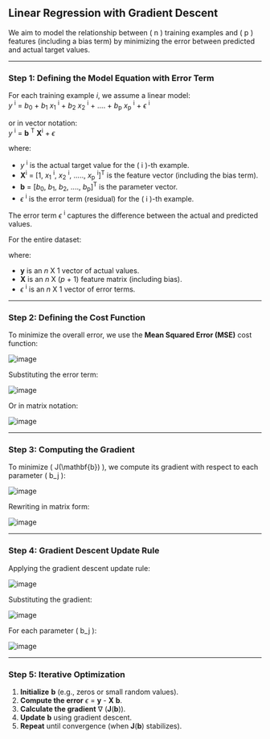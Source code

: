 ## **Linear Regression with Gradient Descent**

We aim to model the relationship between \( n \) training examples and \( p \) features (including a bias term) by minimizing the error between predicted and actual target values.

---

### **Step 1: Defining the Model Equation with Error Term**
For each training example *i*, we assume a linear model:  
*y* <sup>i</sup> = *b*<sub>0</sub> + *b*<sub>1</sub> *x*<sub>1</sub> <sup>i</sup> + *b*<sub>2</sub> *x*<sub>2</sub> <sup>i</sup> + .... + *b*<sub>p</sub> *x*<sub>p</sub> <sup>i</sup> + $\epsilon$ <sup>i</sup>

or in vector notation:  
*y* <sup>i</sup> = **b** <sup>T</sup> **X**<sup>i</sup> + $\epsilon$


where:
- *y* <sup>i</sup> is the actual target value for the \( i \)-th example.
- **X**<sup>i</sup> = [1, *x*<sub>1</sub> <sup>i</sup>, *x*<sub>2</sub> <sup>i</sup>, ....., *x*<sub>p</sub> <sup>i</sup>]<sup>T</sup> is the feature vector (including the bias term).
- **b** = [*b*<sub>0</sub>, *b*<sub>1</sub>, *b*<sub>2</sub>, ...., *b*<sub>p</sub>]<sup>T</sup> is the parameter vector.
- $\epsilon$ <sup>i</sup> is the error term (residual) for the \( i \)-th example.

The error term $\epsilon$ <sup>i</sup> captures the difference between the actual and predicted values.


For the entire dataset:

where:
- **y** is an *n* X 1 vector of actual values.
- **X** is an *n* X (*p* + 1) feature matrix (including bias).
- $\epsilon$ <sup>i</sup> is an *n* X 1 vector of error terms.
---

### **Step 2: Defining the Cost Function**
To minimize the overall error, we use the **Mean Squared Error (MSE)** cost function:

![image](https://github.com/user-attachments/assets/f17fa658-3adb-4970-b5f6-ba15ec8bdb5d)



Substituting the error term:

![image](https://github.com/user-attachments/assets/415cc651-1ba6-4b2a-9366-c61e44aeeea4)


Or in matrix notation:

![image](https://github.com/user-attachments/assets/3740757d-09e6-4715-a461-6af10e97d019)


---

### **Step 3: Computing the Gradient**
To minimize \( J(\mathbf{b}) \), we compute its gradient with respect to each parameter \( b_j \):

![image](https://github.com/user-attachments/assets/86286412-cb30-40c1-b170-cb6b561a5ed0)


Rewriting in matrix form:

![image](https://github.com/user-attachments/assets/ed210b50-7d4f-45bb-8346-e2594c39b8f1)


---

### **Step 4: Gradient Descent Update Rule**
Applying the gradient descent update rule:

![image](https://github.com/user-attachments/assets/5bb33976-07a9-4ba6-afd5-cbcf7eb1481e)


Substituting the gradient:

![image](https://github.com/user-attachments/assets/fc14d229-b894-4d08-98f5-6351f8304d13)


For each parameter \( b_j \):

![image](https://github.com/user-attachments/assets/6b159958-3a98-4d57-b349-de23e483aa91)

---

### **Step 5: Iterative Optimization**
1. **Initialize** **b** (e.g., zeros or small random values).
2. **Compute the error** $\epsilon$ = **y** - **X** **b**.
3. **Calculate the gradient** $\nabla$ (**J**(**b**)).
4. **Update** **b** using gradient descent.
5. **Repeat** until convergence (when **J**(**b**) stabilizes).
